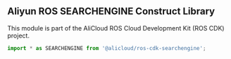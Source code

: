 ## Aliyun ROS SEARCHENGINE Construct Library

This module is part of the AliCloud ROS Cloud Development Kit (ROS CDK) project.

```python
import * as SEARCHENGINE from '@alicloud/ros-cdk-searchengine';
```
